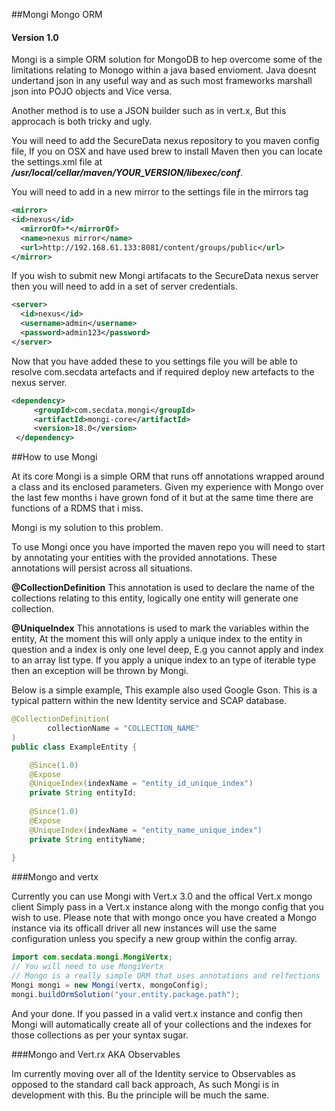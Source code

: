 ##Mongi Mongo ORM

#### Version 1.0
Mongi is a simple ORM solution for MongoDB to hep overcome some of the limitations relating to Monogo within a java based envioment. Java doesnt undertand json in any useful way and as such most frameworks marshall json into POJO objects and Vice versa. 

Another method is to use a JSON builder such as in vert.x, But this approcach is both tricky and ugly.

You will need to add the SecureData nexus repository to you maven config file, If you on OSX and have used brew to install Maven then you can locate the settings.xml file at ***/usr/local/cellar/maven/YOUR_VERSION/libexec/conf***.

You will need to add in a new mirror to the settings file in the mirrors tag

```xml
<mirror>
<id>nexus</id>
  <mirrorOf>*</mirrorOf>
  <name>nexus mirror</name>
  <url>http://192.168.61.133:8081/content/groups/public</url>
</mirror>
```
If you wish to submit new Mongi artifacats to the SecureData nexus server then you will need to add in a set of server credentials. 

```xml
<server>
  <id>nexus</id>
  <username>admin</username>
  <password>admin123</password>
</server>
```
Now that you have added these to you settings file you will be able to resolve com.secdata artefacts and if required deploy new artefacts to the nexus server.

```xml
<dependency>
     <groupId>com.secdata.mongi</groupId>
     <artifactId>mongi-core</artifactId>
     <version>18.0</version>
 </dependency>

```

##How to use Mongi

At its core Mongi is a simple ORM that runs off annotations wrapped around a class and its enclosed parameters. Given my experience with Mongo over the last few months i have grown fond of it but at the same time there are functions of a RDMS that i miss. 

Mongi is my solution to this problem.

To use Mongi once you have imported the maven repo you will need to start by annotating your entities with the provided annotations. These annotations will persist across all situations.

**@CollectionDefinition**
This annotation is used to declare the name of the collections relating to this entity, logically one entity will generate one collection.

**@UniqueIndex**
This annotations is used to mark the variables within the entity, At the moment this will only apply a unique index to the entity in question and a index is only one level deep, E.g you cannot apply and index to an array list type. If you apply a unique index to an type of iterable type then an exception will be thrown by Mongi.

Below is a simple example, This example also used Google Gson. This is a typical pattern within the new Identity service and SCAP database.


```Java
@CollectionDefinition(
        collectionName = "COLLECTION_NAME"
)
public class ExampleEntity {

    @Since(1.0)
    @Expose
    @UniqueIndex(indexName = "entity_id_unique_index")
    private String entityId;
    
    @Since(1.0)
    @Expose
    @UniqueIndex(indexName = "entity_name_unique_index")
    private String entityName;
    
}
```

###Mongo and vertx

Currently you can use Mongi with Vert.x 3.0 and the offical Vert.x mongo client
Simply pass in a Vert.x instance along with the mongo config that you wish to use. Please note that with mongo once you have created a Mongo instance via its officall driver all new instances will use the same configuration unless you specify a new group within the config array.

```Java
import com.secdata.mongi.MongiVertx;
// You will need to use MongiVertx
// Mongo is a really simple ORM that uses annotations and relfections
Mongi mongi = new Mongi(vertx, mongoConfig);
mongi.buildOrmSolution("your.entity.package.path");
```
And your done. If you passed in a valid vert.x instance and config then Mongi will automatically create all of your collections and the indexes for those collections as per your syntax sugar.

###Mongo and Vert.rx  AKA Observables

Im currently moving over all of the Identity service to Observables as opposed to the standard call back approach, As such Mongi is in development with this. Bu the principle will be much the same.